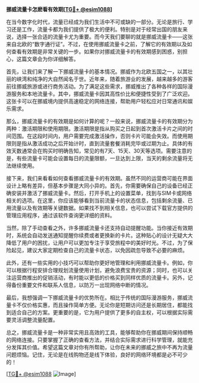 **挪威流量卡怎麽看有效期[[TG💪+ @esim1088](https://t.me/s/esim1088)]**

在当今数字化时代，流量已经成为我们生活中不可或缺的一部分。无论是旅行、学习还是工作，流量卡都为我们提供了极大的便利。特别是对于经常出国的朋友来说，选择一张合适的流量卡尤为重要。而今天我们要聊的就是挪威流量卡——这张来自北欧的“数字通行证”。不过，在使用挪威流量卡之前，了解它的有效期以及如何查看有效期是非常关键的一步。如果你对挪威流量卡的有效期感到困惑，别担心，这篇文章会为你详细解答。

首先，让我们来了解一下挪威流量卡的基本情况。挪威作为北欧五国之一，以其壮丽的峡湾和纯净的大自然闻名于世。近年来，随着旅游业的发展，越来越多的游客前往挪威旅游或进行商务活动。为了满足这些需求，挪威推出了各种各样的国际漫游服务和本地流量卡。其中，挪威流量卡因其高性价比和便捷性受到了广泛欢迎。这张卡可以在挪威境内提供高速稳定的网络连接，帮助用户轻松应对日常通讯和娱乐需求。

那么，挪威流量卡的有效期是如何计算的呢？一般来说，挪威流量卡的有效期分为两种：激活期限和使用期限。激活期限是指从购买之日起到首次激活卡片之间的时间范围。在这段时间内，用户需要完成激活操作，否则卡片可能会失效。而使用期限则是指从激活成功之后开始计时，直到流量套餐消耗完毕或过期为止。具体的有效天数通常会在购买时明确告知，常见的有7天、15天、30天等选项。需要注意的是，有些流量卡可能会设置每日的流量限额，一旦达到上限，当天的剩余流量将无法继续使用。

接下来，我们来看看如何查看挪威流量卡的有效期。虽然不同的运营商可能在界面设计上略有差异，但基本步骤是大同小异的。首先，你需要确保自己的设备已经正确安装并激活了挪威流量卡。然后，打开手机上的设置菜单，找到与SIM卡或网络相关的选项。在这里，你应该能够看到当前流量卡的状态信息，包括剩余流量、已用流量以及有效期等关键数据。如果找不到相关信息，也可以尝试下载官方提供的管理应用程序，通过该软件查询更详细的资料。

当然，除了手动查看之外，许多挪威流量卡还支持自动提醒功能。当你接近有效期时，系统会自动发送通知提醒你续费或者更换新的卡片。这种贴心的设计无疑大大降低了用户的困扰，让用户可以更加专注于享受旅程中的美好时光。不过，为了保险起见，建议大家定期检查自己的流量卡状态，以免因疏忽导致不必要的麻烦。

此外，还有一些实用的小技巧可以帮助你更好地管理和利用挪威流量卡。例如，你可以根据行程安排合理规划流量使用计划，避免浪费宝贵的资源；同时，也可以关注运营商推出的促销活动，有时能以更低的价格买到同样优质的流量卡。另外，记得备份重要文件和联系人信息，以防万一出现网络中断的情况。

最后，我想强调一下挪威流量卡的优势所在。相比于传统的国际漫游服务，挪威流量卡不仅价格实惠，而且操作简单方便。无论你是短期访问还是长期居住，都能找到适合自己的方案。更重要的是，它为用户提供了更多的自主权，可以根据实际需要灵活调整流量配置。

总之，挪威流量卡是一种非常实用且高效的工具，能够帮助你在挪威期间保持顺畅的网络连接。只要掌握了正确的查看方法，并结合实际需求进行科学管理，就能充分发挥其价值。希望这篇文章对你有所帮助，让你在未来的挪威之旅中不再为流量问题烦恼。记住，无论是在线购物还是线下体验，良好的网络环境都是必不可少的！

[[TG💪+ @esim1088](https://t.me/s/esim1088) ![Image](https://i.postimg.cc/4NQfJmqS/Snipaste-2025-05-13-00-14-12.png)]